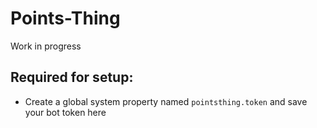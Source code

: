 # Points-Thing

Work in progress

## Required for setup:

- Create a global system property named `pointsthing.token` and save your bot token here
